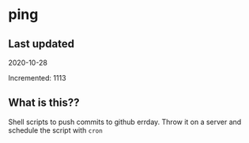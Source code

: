 # ping

## Last updated
2020-10-28

Incremented: 1113

## What is this??
Shell scripts to push commits to github errday. Throw it on a server and schedule the script with `cron`
